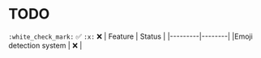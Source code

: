 # TODO
`:white_check_mark:` :white_check_mark:
`:x:` :x:
| Feature | Status |
|---------|--------|
|Emoji detection system | :x: |

